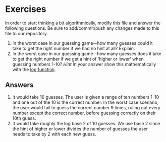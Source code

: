 # Exercises

In order to start thinking a bit algorithmically, modify this file and answer the following questions. Be sure to add/commit/push any changes made to this file to our repository.

1. In the worst case in our guessing game--how many guesses could it take to get the right number if we had no hint at all? Explain.
2. In the worst case in our guessing game--how many guesses does it take to get the right number if we get a hint of 'higher or lower' when guessing numbers 1-10? *Hint* In your answer show this mathematically with the [log function](https://www.mathsisfun.com/algebra/logarithms.html).

## Answers

1. It would take 10 guesses. The user is given a range of ten numbers 1-10 and one out of the 10 is the correct number. In the worst case scenario, the user would fail to guess the correct number 9 times, ruling out every number except the correct number, before guessing correctly on their 10th guess. 
2. It would take roughly the log base 2 of 10 guesses. We use base 2 since the hint of higher or lower divides the number of guesses the user needs to take by 2 with each new  guess.  
